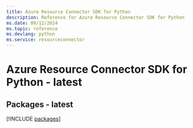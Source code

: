```yaml
---
title: Azure Resource Connector SDK for Python
description: Reference for Azure Resource Connector SDK for Python
ms.date: 09/12/2024
ms.topic: reference
ms.devlang: python
ms.service: resourceconnector
---
```

# Azure Resource Connector SDK for Python - latest
## Packages - latest
[!INCLUDE [packages](resource-connector-index.md)]